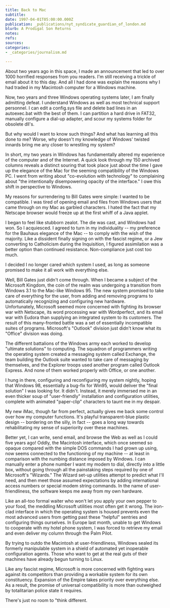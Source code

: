 ```yaml
---
title: Back to Mac
subtitle: 
date: 1997-04-01T05:00:00.000Z
publication: _publications/nyt_syndicate_guardian_of_london.md
blurb: A Prodigal Son Returns
notes: 
refs: 
sources: 
categories:
- _categories/journalism.md

---
```

About two years ago in this space, I made an announcement that led to over 1000 horrified responses from you readers. I'm still receiving a trickle of email about it to this day. And all I had done was explain the reasons why I had traded in my Macintosh computer for a Windows machine.

Now, two years and three Windows operating systems later, I am finally admitting defeat. I understand Windows as well as most technical support personnel. I can edit a config.sys file and delete bad lines in an autoexec.bat with the best of them. I can partition a hard drive in FAT32, manually configure a dial-up adapter, and scour my systems folder for obsolete dll's.

But why would I want to know such things? And what has learning all this done to me? Worse, why doesn't my knowledge of Windows' twisted innards bring me any closer to wrestling my system?

In short, my two years in Windows has fundamentally altered my experience of the computer and of the Internet. A quick look through my 150 archived columns reveals a distinct souring that took place just about the time I gave up the elegance of the Mac for the seeming compatibility of the Windows PC. I went from writing about "co-evolution with technology" to complaining about "the intentionally disempowering opacity of the interface." I owe this shift in perspective to Windows.

My reasons for surrendering to Bill Gates were simple: I wanted to be compatible. I was tired of opening email and files from Windows users that came through on my Mac as garbled characters. I hated the fact that my Netscape browser would freeze up at the first whiff of a Java applet.

I began to feel like stubborn zealot. The die was cast, and Windows had won. So I acquiesced. I agreed to turn in my individuality -- my preference for the Bauhaus elegance of the Mac -- to comply with the wish of the majority. Like a dissident finally signing on with the fascist regime, or a Jew converting to Catholicism during the Inquisition, I figured assimilation was a better option than continued resistance. Non-compliance just cost too much.

I decided I no longer cared which system I used, as long as someone promised to make it all work with everything else.

Well, Bill Gates just didn't come through. When I became a subject of the Microsoft Kingdom, the coin of the realm was undergoing a transition from Windows 3.1 to the Mac-like Windows 95. The new system promised to take care of everything for the user, from adding and removing programs to automatically recognizing and configuring new hardware.  
Unfortunately, Microsoft seemed more concerned with fighting its browser war with Netscape, its word processing war with Wordperfect, and its email war with Eudora than supplying an integrated system to its customers. The result of this many-fronted battle was a set of essentially incompatible suites of programs. Microsoft's "Outlook" division just didn't know what its "Office" division was doing.

The different battalions of the Windows army each worked to develop "ultimate solutions" to computing. The squadron of programmers writing the operating system created a messaging system called Exchange, the team building the Outlook suite wanted to take care of messaging by themselves, and the Explorer troops used another program called Outlook Express. And none of them worked properly with Office, or one another.

I hung in there, configuring and reconfiguring my system nightly, hoping that Windows 98, essentially a bug-fix for Win95, would deliver the "final solution" I was looking for. It didn't. Instead, it merely immersed me in an even thicker soup of "user-friendly" installation and configuration utilities, complete with animated "paper-clip" characters to taunt me in my despair.

My new iMac, though far from perfect, actually gives me back some control over how my computer functions. It's playful transparent-blue plastic design -- bordering on the silly, in fact -- goes a long way towards rehabilitating my sense of superiority over these machines.

Better yet, I can write, send email, and browse the Web as well as I could five years ago! Oddly, the Macintosh interface, which once seemed so opaque compared with the simple DOS commands I had grown up using, now seems connected to the functioning of my machine -- at least in comparison with the numbing distance imposed by Windows. I can manually enter a phone number I want my modem to dial, directly into a little box, without going through all the painstaking steps required by one of Microsoft's "Wizards." The Wizard set-up utilities attempt to predict what I'll need, and then meet those assumed expectations by adding international access numbers or special modem string commands. In the name of user-friendliness, the software keeps me away from my own hardware.

Like an all-too formal waiter who won't let you apply your own pepper to your food, the meddling Microsoft utilities most often get it wrong. The iron-clad interface in which the operating system is housed prevents even the most advanced users from getting past these "helpful" sentries and configuring things ourselves. In Europe last month, unable to get Windows to cooperate with my hotel phone system, I was forced to retrieve my email and even deliver my column through the Palm Pilot.

By trying to outdo the Macintosh at user-friendliness, Windows sealed its formerly manipulable system in a shield of automated yet inoperable configuration agents. Those who want to get at the real guts of their machines have already begun turning to Linux.

Like any fascist regime, Microsoft is more concerned with fighting wars against its competitors than providing a workable system for its own constituency. Expansion of the Empire takes priority over everything else. As a result, the promise of universal compatibility is more than outweighed by totalitarian police state it requires.

There's just no room to "think different.